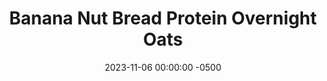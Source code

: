 ---
layout: post
title:  "Banana Nut Bread Protein Overnight Oats"
date:   2023-11-06 00:00:00 -0500
categories:
- Recipes
- Breakfast
permalink: /recipes/oats-banana
image: /assets/Food/Breakfast/Oatmeal/oats-banana.jpg
ing: oatsbanana-ing
facts: oatsbanana-facts
Prep: 5
Rest: 
Cook: 
Source1: https://www.youtube.com/watch?v=JrCtM4xkgRE&t=207s
Source2: 
tags: 
- oats
- oatmeal
- protein
- casein
- whey
- yogurt
- chia
- gluten free
- fruit
- nut
- chopped
- peanut
Description: Protein overnight oats are easily my favorite breakfast. Being packed with protein and fiber, highly customizable, super easy to prepare the day before, and easy to take on the go. Here are 5 different recipes that are constantly in my rotation to get you through the work week.
Instructions: 
- Mix the base ingredients in a container (oats, chia seeds, casein, salt, sweetener, yogurt, and milk), then choose one of the flavors<br><br>

- Banana Nut Bread - mix in PB2 and almond extract.  Either top with sliced banana, or mash that in as well<br><br>

- For the other flavors and their nutrition facts, check out the links below<br>
- <a href="oats-berry">Berry Delicious Protein Overnight Oats</a><br>
- <a href="oats-pb">Peanut Butter Punch Protein Overnight Oats</a><br>
- <a href="oats-pumpkin">Pumpkin Pie Protein Overnight Oats</a><br>
- <a href="oats-reeses">Reese's Protein Overnight Oats</a><br>
---